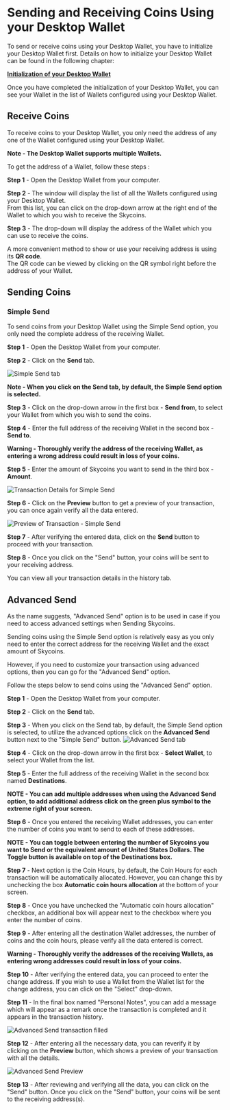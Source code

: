 # Sending and Receiving Coins Using your Desktop Wallet

To send or receive coins using your Desktop Wallet, you have to initialize your Desktop Wallet first. Details on how to initialize your Desktop Wallet can be found in the following chapter:

**[Initialization of your Desktop Wallet]()**

Once you have completed the initialization of your Desktop Wallet, you can see your Wallet in the list of Wallets configured using your Desktop Wallet.

## Receive Coins

To receive coins to your Desktop Wallet, you only need the address of any one of the Wallet configured using your Desktop Wallet.

**Note - The Desktop Wallet supports multiple Wallets.**

To get the address of a Wallet, follow these steps :

**Step 1** - Open the Desktop Wallet from your computer.

**Step 2** - The window will display the list of all the Wallets configured using your Desktop Wallet.  
From this list, you can click on the drop-down arrow at the right end of the Wallet to which you wish to receive the Skycoins.

**Step 3** - The drop-down will display the address of the Wallet which you can use to receive the coins.

A more convenient method to show or use your receiving address is using its **QR code**.  
The QR code can be viewed by clicking on the QR symbol right before the address of your Wallet.

## Sending Coins

### Simple Send

To send coins from your Desktop Wallet using the Simple Send option, you only need the complete address of the receiving Wallet.

**Step 1** - Open the Desktop Wallet from your computer.

**Step 2** - Click on the **Send** tab.

![Simple Send tab](https://github.com/sreekumar13/hardware-wallet-manual/blob/master/Sending%20and%20Receiving%20-%202.PNG)

**Note - When you click on the Send tab, by default, the Simple Send option is selected.** 

**Step 3** - Click on the drop-down arrow in the first box - **Send from**, to select your Wallet from which you wish to send the coins.

**Step 4** - Enter the full address of the receiving Wallet in the second box - **Send to**.

**Warning - Thoroughly verify the address of the receiving Wallet, as entering a wrong address could result in loss of your coins.**

**Step 5** - Enter the amount of Skycoins you want to send in the third box - **Amount**.

![Transaction Details for Simple Send](https://github.com/sreekumar13/hardware-wallet-manual/blob/master/Sending%20and%20Receiving%20Desktop%20Wallet%20-%202.PNG)

**Step 6** - Click on the **Preview** button to get a preview of your transaction, you can once again verify all the data entered.

![Preview of Transaction - Simple Send](https://github.com/sreekumar13/hardware-wallet-manual/blob/master/Sending%20and%20Receiving%20Desktop%20Wallet%20-%203.PNG)

**Step 7** - After verifying the entered data, click on the **Send** button to proceed with your transaction.

**Step 8** - Once you click on the "Send" button, your coins will be sent to your receiving address.

You can view all your transaction details in the history tab.

## Advanced Send
 
As the name suggests, "Advanced Send" option is to be used in case if you need to access advanced settings when Sending Skycoins.

Sending coins using the Simple Send option is relatively easy as you only need to enter the correct address for the receiving Wallet and the exact amount of Skycoins.

However, if you need to customize your transaction using advanced options, then you can go for the "Advanced Send" option.

Follow the steps below to send coins using the "Advanced Send" option.

**Step 1** - Open the Desktop Wallet from your computer.

**Step 2** - Click on the **Send** tab.

**Step 3** - When you click on the Send tab, by default, the Simple Send option is selected, to utilize the advanced options click on the **Advanced Send** button next to the "Simple Send" button.
![Advanced Send tab](https://github.com/sreekumar13/hardware-wallet-manual/blob/master/Sending%20and%20Receiving%20Desktop%20Wallet%20-%204.PNG)

**Step 4** - Click on the drop-down arrow in the first box - **Select Wallet**, to select your Wallet from the list.

**Step 5** - Enter the full address of the receiving Wallet in the second box named **Destinations**.

**NOTE - You can add multiple addresses when using the Advanced Send option, to add additional address click on the green plus symbol to the extreme right of your screen.**

**Step 6** - Once you entered the receiving Wallet addresses, you can enter the number of coins you want to send to each of these addresses.

**NOTE - You can toggle between entering the number of Skycoins you want to Send or the equivalent amount of United States Dollars. The Toggle button is available on top of the Destinations box.**

**Step 7** - Next option is the Coin Hours, by default, the Coin Hours for each transaction will be automatically allocated. However, you can change this by unchecking the box **Automatic coin hours allocation** at the bottom of your screen.

**Step 8** - Once you have unchecked the "Automatic coin hours allocation" checkbox, an additional box will appear next to the checkbox where you enter the number of coins.

**Step 9** - After entering all the destination Wallet addresses, the number of coins and the coin hours, please verify all the data entered is correct.

**Warning - Thoroughly verify the addresses of the receiving Wallets, as entering wrong addresses could result in loss of your coins.**

**Step 10** - After verifying the entered data, you can proceed to enter the change address. If you wish to use a Wallet from the Wallet list for the change address, you can click on the "Select" drop-down.

**Step 11** - In the final box named "Personal Notes", you can add a message which will appear as a remark once the transaction is completed and it appears in the transaction history.

![Advanced Send transaction filled](https://github.com/sreekumar13/hardware-wallet-manual/blob/master/Sending%20and%20Receiving%20Desktop%20Wallet%20-%205.PNG)

**Step 12** - After entering all the necessary data, you can reverify it by clicking on the **Preview** button, which shows a preview of your transaction with all the details.

![Advanced Send Preview](https://github.com/sreekumar13/hardware-wallet-manual/blob/master/Sending%20and%20Receiving%20Desktop%20Wallet%20-%206.PNG)

**Step 13** - After reviewing and verifying all the data, you can click on the "Send" button. Once you click on the "Send" button, your coins will be sent to the receiving address(s).
